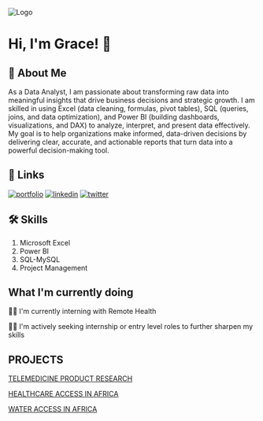 
![Logo](https://github-readme-stats.vercel.app/api?username=Grace-Udoh&&show_icons=true&title_color=ffffff&icon_color=bb2acf&text_color=daf7dc&bg_color=151515)


# Hi, I'm Grace! 👋


## 🚀 About Me

As a Data Analyst, I am passionate about transforming raw data into meaningful insights that drive business decisions and strategic growth. I am skilled in using Excel (data cleaning, formulas, pivot tables), SQL (queries, joins, and data optimization), and Power BI (building dashboards, visualizations, and DAX) to analyze, interpret, and present data effectively.
My goal is to help organizations make informed, data-driven decisions by delivering clear, accurate, and actionable reports that turn data into a powerful decision-making tool.

## 🔗 Links
[![portfolio](https://img.shields.io/badge/my_portfolio-000?style=for-the-badge&logo=ko-fi&logoColor=white)](https://github.com/GRACE-UDOH)
[![linkedin](https://img.shields.io/badge/linkedin-0A66C2?style=for-the-badge&logo=linkedin&logoColor=white)](https://www.linkedin.com/in/grace-o-udoh)
[![twitter](https://img.shields.io/badge/twitter-1DA1F2?style=for-the-badge&logo=twitter&logoColor=white)](https://x.com/priceless_ozzie)


## 🛠 Skills
1. Microsoft Excel
2. Power BI
3. SQL-MySQL
4. Project Management


## What I'm currently doing
👩‍💻 I'm currently interning with Remote Health

👯‍♀️ I'm actively seeking internship or entry level roles to further sharpen my skills


## PROJECTS
[TELEMEDICINE PRODUCT RESEARCH](https://github.com/GRACE-UDOH/TELEMEDICINE-PRODUCT-RESEARC/blob/main/README%20(4).md)

[HEALTHCARE ACCESS IN AFRICA](https://github.com/GRACE-UDOH/HEALTH-CARE-ACCESS-IN-AFRICA/blob/main/README.md)

[WATER ACCESS IN AFRICA](https://github.com/GRACE-UDOH/WATER-ACCESS-IN-AFRICA/blob/main/README%20(3).md)


